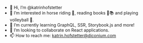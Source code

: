 - 👋 Hi, I’m @katrinhofstetter
- 👀 I’m interested in horse riding 🐴, reading books 📕📚 and playing volleyball 🏐.
- 🌱 I’m currently learning GraphQL, SSR, Storybook.js and more!
- 💞️ I’m looking to collaborate on React applications.
- 📫 How to reach me: katrin.hofstetter@diconium.com

<!---
katrinhofstetter/katrinhofstetter is a ✨ special ✨ repository because its `README.md` (this file) appears on your GitHub profile.
You can click the Preview link to take a look at your changes.
--->
